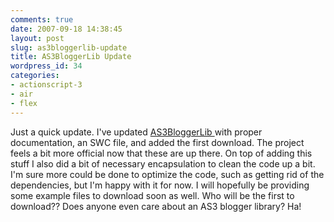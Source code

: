 ```yaml
---
comments: true
date: 2007-09-18 14:38:45
layout: post
slug: as3bloggerlib-update
title: AS3BloggerLib Update
wordpress_id: 34
categories:
- actionscript-3
- air
- flex
---
```


Just a quick update. I've updated [AS3BloggerLib ](http://code.google.com/p/as3bloggerlib/)with proper documentation, an SWC file, and added the first download. The project feels a bit more official now that these are up there. On top of adding this stuff I also did a bit of necessary encapsulation to clean the code up a bit. I'm sure more could be done to optimize the code, such as getting rid of the dependencies, but I'm happy with it for now. I will hopefully be providing some example files to download soon as well. Who will be the first to download?? Does anyone even care about an AS3 blogger library? Ha!
